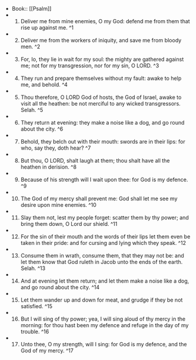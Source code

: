 - Book:: [[Psalm]]
- 1. Deliver me from mine enemies, O my God: defend me from them that rise up against me. ^1
- 2. Deliver me from the workers of iniquity, and save me from bloody men. ^2
- 3. For, lo, they lie in wait for my soul: the mighty are gathered against me; not for my transgression, nor for my sin, O LORD. ^3
- 4. They run and prepare themselves without my fault: awake to help me, and behold. ^4
- 5. Thou therefore, O LORD God of hosts, the God of Israel, awake to visit all the heathen: be not merciful to any wicked transgressors. Selah. ^5
- 6. They return at evening: they make a noise like a dog, and go round about the city. ^6
- 7. Behold, they belch out with their mouth: swords are in their lips: for who, say they, doth hear? ^7
- 8. But thou, O LORD, shalt laugh at them; thou shalt have all the heathen in derision. ^8
- 9. Because of his strength will I wait upon thee: for God is my defence. ^9
- 10. The God of my mercy shall prevent me: God shall let me see my desire upon mine enemies. ^10
- 11. Slay them not, lest my people forget: scatter them by thy power; and bring them down, O Lord our shield. ^11
- 12. For the sin of their mouth and the words of their lips let them even be taken in their pride: and for cursing and lying which they speak. ^12
- 13. Consume them in wrath, consume them, that they may not be: and let them know that God ruleth in Jacob unto the ends of the earth. Selah. ^13
- 14. And at evening let them return; and let them make a noise like a dog, and go round about the city. ^14
- 15. Let them wander up and down for meat, and grudge if they be not satisfied. ^15
- 16. But I will sing of thy power; yea, I will sing aloud of thy mercy in the morning: for thou hast been my defence and refuge in the day of my trouble. ^16
- 17. Unto thee, O my strength, will I sing: for God is my defence, and the God of my mercy. ^17
